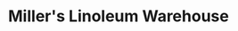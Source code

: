 ---
title: "Miller's Linoleum Warehouse"
url: /edinburgh/millers-linoleum-warehouse/
shop: flooring
---